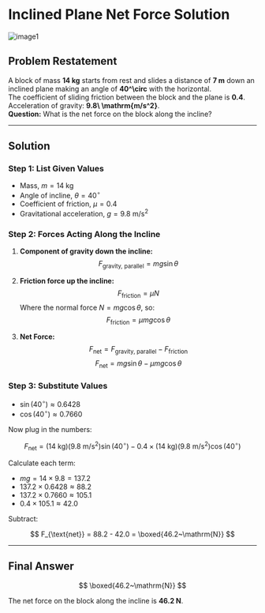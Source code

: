 # Inclined Plane Net Force Solution

![image1](image1)

## Problem Restatement

A block of mass **14 kg** starts from rest and slides a distance of **7 m** down an inclined plane making an angle of **40^\circ** with the horizontal.  
The coefficient of sliding friction between the block and the plane is **0.4**.  
Acceleration of gravity: **9.8\ \mathrm{m/s^2}**.  
**Question:** What is the net force on the block along the incline?

---

## Solution

### Step 1: List Given Values

- Mass, $m = 14~\mathrm{kg}$
- Angle of incline, $\theta = 40^\circ$
- Coefficient of friction, $\mu = 0.4$
- Gravitational acceleration, $g = 9.8~\mathrm{m/s^2}$

### Step 2: Forces Acting Along the Incline

1. **Component of gravity down the incline:**
   $$
   F_{\text{gravity, parallel}} = mg\sin\theta
   $$
2. **Friction force up the incline:**
   $$
   F_{\text{friction}} = \mu N
   $$
   Where the normal force $N = mg\cos\theta$, so:
   $$
   F_{\text{friction}} = \mu mg\cos\theta
   $$

3. **Net Force:**
   $$
   F_{\text{net}} = F_{\text{gravity, parallel}} - F_{\text{friction}}
   $$
   $$
   F_{\text{net}} = mg\sin\theta - \mu mg\cos\theta
   $$

### Step 3: Substitute Values

- $\sin(40^\circ) \approx 0.6428$
- $\cos(40^\circ) \approx 0.7660$

Now plug in the numbers:

$$
F_{\text{net}} = (14~\mathrm{kg})(9.8~\mathrm{m/s^2})\sin(40^\circ) - 0.4 \times (14~\mathrm{kg})(9.8~\mathrm{m/s^2})\cos(40^\circ)
$$

Calculate each term:

- $mg = 14 \times 9.8 = 137.2$
- $137.2 \times 0.6428 \approx 88.2$
- $137.2 \times 0.7660 \approx 105.1$
- $0.4 \times 105.1 \approx 42.0$

Subtract:

$$
F_{\text{net}} = 88.2 - 42.0 = \boxed{46.2~\mathrm{N}}
$$

---

## **Final Answer**

$$
\boxed{46.2~\mathrm{N}}
$$

The net force on the block along the incline is **46.2 N**.